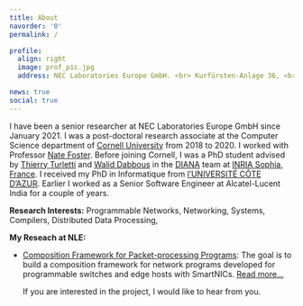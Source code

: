 ```yaml
---
title: About
navorder: '0'
permalink: /

profile:
  align: right
  image: prof_pic.jpg
  address: NEC Laboratories Europe GmbH. <br> Kurfürsten-Anlage 36, <br> 69115 Heidelberg, Germany

news: true
social: true
---
```


I have been a senior researcher at NEC Laboratories Europe GmbH since January
2021.  I was a post-doctoral research associate at the Computer Science
department of  <a href="https://www.cornell.edu" target="_blank">Cornell
University</a>  from 2018 to 2020.  I worked with Professor <a
href="https://www.cs.cornell.edu/~jnfoster/" target="_blank">Nate Foster</a>.
Before joining Cornell, I was a PhD student advised by [Thierry
Turletti](https://team.inria.fr/diana/team-members/thierry-turletti/) and [Walid
Dabbous](https://team.inria.fr/diana/team-members/walid-dabbous/) in the
[DIANA](https://team.inria.fr/diana/team-members/) team at [INRIA Sophia,
France](https://www.inria.fr/fr/centre-inria-sophia-antipolis-mediterranee).  I
received my PhD in Informatique from [l’UNIVERSITÉ CÔTE
D’AZUR](http://univ-cotedazur.fr/fr).  Earlier I worked as a Senior Software
Engineer at Alcatel-Lucent India for a couple of years.

__Research Interests:__ Programmable Networks, Networking, Systems,
Compilers, Distributed Data Processing,

__My Reseach at NLE:__

* [Composition Framework for Packet-processing Programs](/projects/composition/):
  The goal is to build a composition framework for network programs developed 
  for programmable switches and edge hosts with SmartNICs. [Read more...](/projects/composition/)

  If you are interested in the project, I would like to hear from you. 



